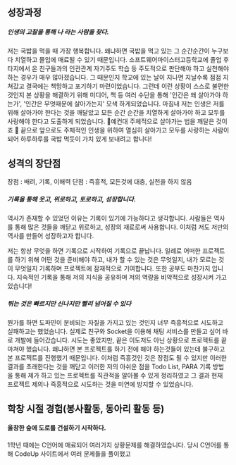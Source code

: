 ## 성장과정
##### 인생의 고찰을 통해 나 라는 사람을 찾다.
저는 국밥을 먹을 때 가장 행복합니다. 왜냐하면 국밥을 먹고 있는 그 순간순간이 누구보다 치열하고 몰입에 매료될 수 있기 때문입니다. 소프트웨어마이스터고등학교에 졸업 후 타지에서 온 친구들과의 인관관계 자기주도 학습 등 주도적으로 판단해야 하고 실천해야 하는 경우가 매우 많아졌습니다. 그 때문인지 학교에 있는 날이 지나면 지날수록 점점 지쳐갔고 결국에는 책망하고 포기하기 마련이었습니다. 그런데 이런 
상황이 스스로 불편한 것인지 본 상황을 해결하기 위해 미디어, 책 등 여러 수단을 통해 '인간은 왜 살아가야 하는가', '인간은 무엇때문에 살아가는지' 모색 하게되었습니다. 마침내 저는 인생은 저를 위해 살아가야 한다는 것을 깨달았고 모든 순간 순간을 치열하게 살아가야 하고 모두를 사랑해야 한다고 도출하게 되었습니다. 예컨대 주체적으로 살아가는 법을 깨달은 것이죠  끝으로 앞으로도 주체적인 인생을 위하여 열심히 살아가고 모두를 사랑하는 사람이 되어 하루하루를 국밥 먹듯이 가치 있게 보내려고 합니다!


## 성격의 장단점
장점  : 배려, 기록, 이해력 
단점  :  즉흥적, 모든것에 대충, 실천을 하지 않음 

##### 기록을 통해 웃고,  위로하고,  토로하고,  성장합니다.
역사가 존재할 수 있었던 이유는 기록이 있기에 가능하다고 생각합니다. 사람들은 역사를 통해 많은 것들을 깨닫고 위로하고, 성장의 재료로써 사용합니다. 이처럼 저도 저만의 역사를 만들어 성장하고자 합니다.

저는 항상 무엇을 하면 기록으로 시작하여 기록으로 끝납니다. 일례로 어떠한 프로젝트를 하기 위해 어떤 것을 준비해야 하고, 내가 할 수 있는 것은 무엇일지, 내가 모르는 것이 무엇일지 기록하며 프로젝트에 잠재적으로 기여합니다. 또한 공부도 마찬가지 입니다. 지속적인 기록을 통해 저의 지식을 공유하며 저의 역량을 비약적으로 성장시켜 가고 있습니다!

##### 뛰는 것은 빠르지만 신나지만 빨리 넘어질 수 있다
뭔가를 하면 도파민이 분비되는 자질을 가지고 있는 것인지 너무 즉흥적으로 시도하고 실패하고는 했었습니다. 실제로 친구와 Socket을 이용해 채팅 서비스를 만들고 싶어 바로 개발에 들어갔습니다. 시도는 좋았지만, 끝은 이도저도 아닌 상황으로 프로젝트를 끝마쳐야 했습니다. 왜냐하면 본 프로젝트를 하기 전에 해야 하는것들이 있는데 불구하고 본 프로젝트를 진행했기 때문입니다. 이처럼 즉흥것인 것은 장점도 될 수 있지만 이러한 결과를 초래한다는 것을 깨닫고 이러한 저의 아쉬운 점을 Todo List, PARA 기록 방법을 통해 제가 하고 있는 프로젝트를 직관적을 알아볼 수 있게 정리하였고 그 결과 현재 프로젝트 제의나 즉흥적으로 시도하는 것을 미연에 방지할 수 있었습니다.

## 학창 시절 경험(봉사활동, 동아리 활동 등)

#### 울창한 숲에 도로를 건설하기 시작하다.
1학년 때에는 C언어에 매료되어 여러가지 상황문제를 해결하였습니다. 당시 C언어를 통해 CodeUp 사이트에서 여러 문제들을 풀이했고 